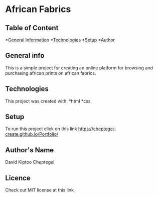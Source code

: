# African Fabrics
## Table of Content
*[General Information](#general-info)
*[Technologies](#technologies)
*[Setup](#setup)
*[Author](#author)
## General info
This is a simple project for creating an online platform for browsing and purchasing african prints on african fabrics.
## Technologies
This project was created with:
*html
*css
## Setup
To run this project click on this link https://cheptegei-create.github.io/Portfolio/
## Author's Name
David Kiptoo Cheptegei
## Licence
Check out MIT license at this link 
